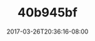 ---
title: 40b945bf
date: 2017-03-26T20:36:16-08:00
draft: false
location: Washington
img_url: https://d17enza3bfujl8.cloudfront.net/40b945bf.jpg
original_fn: ""
tags:
- Washington
- landscapes

---
